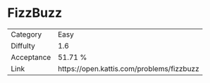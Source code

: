 # FizzBuzz

<table>
    <tr>
        <td>Category</td>
        <td>Easy</td>
    </tr>
    <tr>
        <td>Diffulty</td>
        <td>1.6</td>
    </tr>
    <tr>
        <td>Acceptance</td>
        <td>51.71 %</td>
    </tr>
    <tr>
        <td>Link</td>
        <td>https://open.kattis.com/problems/fizzbuzz</td>
    </tr>
</table>